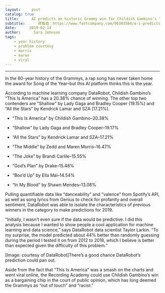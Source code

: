 ```yaml
---
layout:     post
catalog: true
title:      AI predicts an historic Grammy win for Childish Gambino’s “This Is America”
subtitle:      转载自：https://www.fastcompany.com/90303584/a-i-predicts-an-historic-grammy-win-for-childish-gambinos-this-is-america
date:      2019-02-14
author:      Sara Johnson
tags:
    - year history
    - problem courtesy
    - morris
    - maren
    - viral
---
```


---

In the 60-year history of the Grammys, a rap song has never taken home the award for Song of the Year–but this AI platform thinks this is the year.

According to machine learning company DataRobot, Childish Gambino’s “This Is America” has a 20.38% chance of winning. The other top two contenders are “Shallow” by Lady Gaga and Bradley Cooper (19.15%) and “All the Stars” by Kendrick Lamar and SZA (17.21%).

- “This Is America” by Childish Gambino–20.38%

- “Shallow” by Lady Gaga and Bradley Cooper–19.17%

- “All the Stars” by Kendrick Lamar and SZA–17.21%

- “The Middle” by Zedd and Maren Morris–16.47%

- “The Joke” by Brandi Carlile–15.55%

- “God’s Plan” by Drake–15.48%

- “Boo’d Up” by Ella Mai–14.54%

- “In My Blood” by Shawn Mendes–13.08%


Pulling quantifiable data like “danceability” and “valence” from Spotify’s API, as well as song lyrics from Genius to check for profanity and overall sentiment, DataRobot was able to isolate the characteristics of previous winners in the category to make predictions for 2019.

“Initially, I wasn’t even sure if the data would be predictive. I did this analysis because I wanted to show people a cool application for machine learning and data science,” says DataRobot data scientist Taylor Larkin. “To my surprise, the model predicted about 44% better than randomly guessing during the period I tested it on from 2012 to 2018, which I believe is better than expected given the difficulty of this problem.”

[Image: courtesy of DataRobot]There’s a good chance DataRobot’s prediction could pan out.

Aside from the fact that “This Is America” was a smash on the charts and went viral online, the Recording Academy could use Childish Gambino’s win as a bargaining chip in the court of public opinion, which has long deemed the Grammys as “out of touch” and “racist.”
